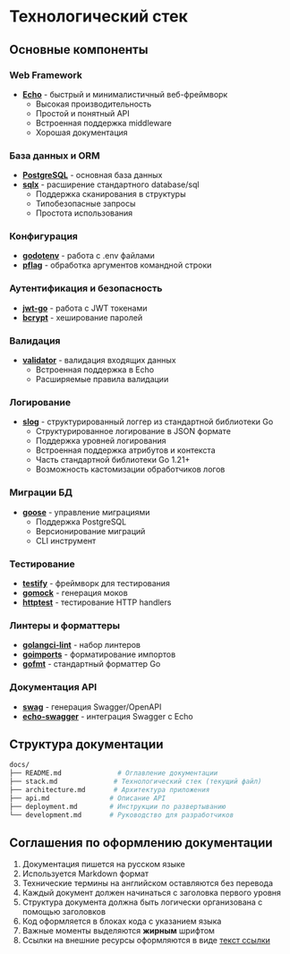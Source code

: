 # Технологический стек

## Основные компоненты

### Web Framework

- **[Echo](https://github.com/labstack/echo)** - быстрый и минималистичный веб-фреймворк
  - Высокая производительность
  - Простой и понятный API
  - Встроенная поддержка middleware
  - Хорошая документация

### База данных и ORM

- **[PostgreSQL](https://www.postgresql.org/)** - основная база данных
- **[sqlx](https://github.com/jmoiron/sqlx)** - расширение стандартного database/sql
  - Поддержка сканирования в структуры
  - Типобезопасные запросы
  - Простота использования

### Конфигурация

- **[godotenv](https://github.com/joho/godotenv)** - работа с .env файлами
- **[pflag](https://github.com/spf13/pflag)** - обработка аргументов командной строки

### Аутентификация и безопасность

- **[jwt-go](https://github.com/golang-jwt/jwt)** - работа с JWT токенами
- **[bcrypt](https://pkg.go.dev/golang.org/x/crypto/bcrypt)** - хеширование паролей

### Валидация

- **[validator](https://github.com/go-playground/validator)** - валидация входящих данных
  - Встроенная поддержка в Echo
  - Расширяемые правила валидации

### Логирование

- **[slog](https://pkg.go.dev/log/slog)** - структурированный логгер из стандартной библиотеки Go
  - Структурированное логирование в JSON формате
  - Поддержка уровней логирования
  - Встроенная поддержка атрибутов и контекста
  - Часть стандартной библиотеки Go 1.21+
  - Возможность кастомизации обработчиков логов

### Миграции БД

- **[goose](https://github.com/pressly/goose)** - управление миграциями
  - Поддержка PostgreSQL
  - Версионирование миграций
  - CLI инструмент

### Тестирование

- **[testify](https://github.com/stretchr/testify)** - фреймворк для тестирования
- **[gomock](https://github.com/golang/mock)** - генерация моков
- **[httptest](https://pkg.go.dev/net/http/httptest)** - тестирование HTTP handlers

### Линтеры и форматтеры

- **[golangci-lint](https://github.com/golangci/golangci-lint)** - набор линтеров
- **[goimports](https://pkg.go.dev/golang.org/x/tools/cmd/goimports)** - форматирование импортов
- **[gofmt](https://pkg.go.dev/cmd/gofmt)** - стандартный форматтер Go

### Документация API

- **[swag](https://github.com/swaggo/swag)** - генерация Swagger/OpenAPI
- **[echo-swagger](https://github.com/swaggo/echo-swagger)** - интеграция Swagger с Echo

## Структура документации

```bash
docs/
├── README.md              # Оглавление документации
├── stack.md              # Технологический стек (текущий файл)
├── architecture.md       # Архитектура приложения
├── api.md               # Описание API
├── deployment.md        # Инструкции по развертыванию
└── development.md       # Руководство для разработчиков
```

## Соглашения по оформлению документации

1. Документация пишется на русском языке
2. Используется Markdown формат
3. Технические термины на английском оставляются без перевода
4. Каждый документ должен начинаться с заголовка первого уровня
5. Структура документа должна быть логически организована с помощью заголовков
6. Код оформляется в блоках кода с указанием языка
7. Важные моменты выделяются **жирным** шрифтом
8. Ссылки на внешние ресурсы оформляются в виде [текст ссылки](URL) 